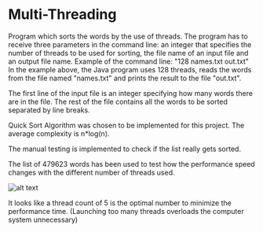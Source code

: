 # Multi-Threading
Program which sorts the words by the use of threads. The program has to receive three parameters in the command line: an integer that specifies the number of threads to be used for sorting, the file name of an input file and an output file name. Example of the command line:
"128 names.txt out.txt"
In the example above, the Java program uses 128 threads, reads the words from the file named "names.txt" and prints the result to the file "out.txt".

The first line of the input file is an integer specifying how many words there are in the file. The rest of the file contains all the words to be sorted separated by line breaks.

Quick Sort Algorithm was chosen to be implemented for this project. The average complexity is n*log(n).

The manual testing is implemented to check if the list really gets sorted.

The list of 479623 words has been used to test how the performance speed changes with the different number of threads used.

![alt text](https://github.com/Manteliz/SortingUsingThreads/blob/master/threading.png)

It looks like a thread count of 5 is the optimal number to minimize the performance time. (Launching too many threads overloads the computer system unnecessary)


